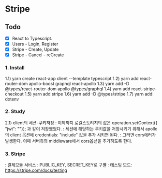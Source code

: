 # Stripe 

## Todo
- [x] React to Typescript.
- [x] Users - Login, Register
- [x] Stripe - Create, Update
- [x] Stripe - Cancel - reCreate

### 1. Install
1.1) yarn create react-app client --template typescript
1.2) yarn add react-router-dom apollo-boost graphql react-apollo
1.3) yarn add -D @types/react-router-dom apollo @types/graphql
1.4) yarn add react-stripe-checkout
1.5) yarn add stripe
1.6) yarn add -D @types/stripe
1.7) yarn add dotenv

### 2. Study
2.1) client의 세션-쿠키저장
: 이제까지 로컬스토리지의 값은 operation.setContext({ "jwt": ""}); 과 같이 저장했었다.
: 세션에 해당하는 쿠키값을 저장시키기 위해서 apollo의 client 옵션에 credentials: "include" 값을 추가 시키면 된다.
: 그러면 cors에러가 발생한다. 이때 서버측의 middleware에서 cors옵션을 추가하도록 한다.

### 3. Stripe
: 결제모듈 서비스
: PUBLIC_KEY, SECRET_KEY로 구별
: 테스팅 모드: https://stripe.com/docs/testing
